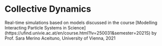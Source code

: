 <h1>Collective Dynamics</h1>
Real-time simulations based on models discussed in the course 
[Modelling Interacting Particle Systems in Science](https://ufind.univie.ac.at/en/course.html?lv=250031&semester=2021S)
by Prof. Sara Merino Aceituno, University of Vienna, 2021
